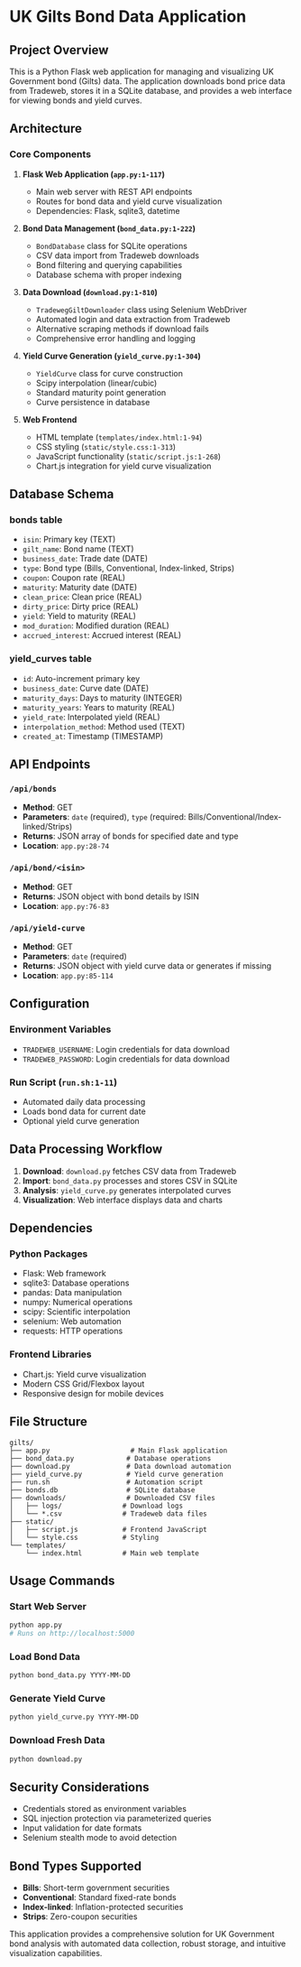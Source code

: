 # UK Gilts Bond Data Application

## Project Overview
This is a Python Flask web application for managing and visualizing UK Government bond (Gilts) data. The application downloads bond price data from Tradeweb, stores it in a SQLite database, and provides a web interface for viewing bonds and yield curves.

## Architecture

### Core Components

1. **Flask Web Application (`app.py:1-117`)**
   - Main web server with REST API endpoints
   - Routes for bond data and yield curve visualization
   - Dependencies: Flask, sqlite3, datetime

2. **Bond Data Management (`bond_data.py:1-222`)**
   - `BondDatabase` class for SQLite operations
   - CSV data import from Tradeweb downloads
   - Bond filtering and querying capabilities
   - Database schema with proper indexing

3. **Data Download (`download.py:1-810`)**
   - `TradewegGiltDownloader` class using Selenium WebDriver
   - Automated login and data extraction from Tradeweb
   - Alternative scraping methods if download fails
   - Comprehensive error handling and logging

4. **Yield Curve Generation (`yield_curve.py:1-304`)**
   - `YieldCurve` class for curve construction
   - Scipy interpolation (linear/cubic)
   - Standard maturity point generation
   - Curve persistence in database

5. **Web Frontend**
   - HTML template (`templates/index.html:1-94`)
   - CSS styling (`static/style.css:1-313`)
   - JavaScript functionality (`static/script.js:1-268`)
   - Chart.js integration for yield curve visualization

## Database Schema

### bonds table
- `isin`: Primary key (TEXT)
- `gilt_name`: Bond name (TEXT)
- `business_date`: Trade date (DATE)
- `type`: Bond type (Bills, Conventional, Index-linked, Strips)
- `coupon`: Coupon rate (REAL)
- `maturity`: Maturity date (DATE)
- `clean_price`: Clean price (REAL)
- `dirty_price`: Dirty price (REAL)
- `yield`: Yield to maturity (REAL)
- `mod_duration`: Modified duration (REAL)
- `accrued_interest`: Accrued interest (REAL)

### yield_curves table
- `id`: Auto-increment primary key
- `business_date`: Curve date (DATE)
- `maturity_days`: Days to maturity (INTEGER)
- `maturity_years`: Years to maturity (REAL)
- `yield_rate`: Interpolated yield (REAL)
- `interpolation_method`: Method used (TEXT)
- `created_at`: Timestamp (TIMESTAMP)

## API Endpoints

### `/api/bonds`
- **Method**: GET
- **Parameters**: `date` (required), `type` (required: Bills/Conventional/Index-linked/Strips)
- **Returns**: JSON array of bonds for specified date and type
- **Location**: `app.py:28-74`

### `/api/bond/<isin>`
- **Method**: GET
- **Returns**: JSON object with bond details by ISIN
- **Location**: `app.py:76-83`

### `/api/yield-curve`
- **Method**: GET
- **Parameters**: `date` (required)
- **Returns**: JSON object with yield curve data or generates if missing
- **Location**: `app.py:85-114`

## Configuration

### Environment Variables
- `TRADEWEB_USERNAME`: Login credentials for data download
- `TRADEWEB_PASSWORD`: Login credentials for data download

### Run Script (`run.sh:1-11`)
- Automated daily data processing
- Loads bond data for current date
- Optional yield curve generation

## Data Processing Workflow

1. **Download**: `download.py` fetches CSV data from Tradeweb
2. **Import**: `bond_data.py` processes and stores CSV in SQLite
3. **Analysis**: `yield_curve.py` generates interpolated curves
4. **Visualization**: Web interface displays data and charts

## Dependencies

### Python Packages
- Flask: Web framework
- sqlite3: Database operations
- pandas: Data manipulation
- numpy: Numerical operations
- scipy: Scientific interpolation
- selenium: Web automation
- requests: HTTP operations

### Frontend Libraries
- Chart.js: Yield curve visualization
- Modern CSS Grid/Flexbox layout
- Responsive design for mobile devices

## File Structure
```
gilts/
├── app.py                    # Main Flask application
├── bond_data.py             # Database operations
├── download.py              # Data download automation
├── yield_curve.py           # Yield curve generation
├── run.sh                   # Automation script
├── bonds.db                 # SQLite database
├── downloads/               # Downloaded CSV files
│   ├── logs/               # Download logs
│   └── *.csv               # Tradeweb data files
├── static/
│   ├── script.js           # Frontend JavaScript
│   └── style.css           # Styling
└── templates/
    └── index.html          # Main web template
```

## Usage Commands

### Start Web Server
```bash
python app.py
# Runs on http://localhost:5000
```

### Load Bond Data
```bash
python bond_data.py YYYY-MM-DD
```

### Generate Yield Curve
```bash
python yield_curve.py YYYY-MM-DD
```

### Download Fresh Data
```bash
python download.py
```

## Security Considerations
- Credentials stored as environment variables
- SQL injection protection via parameterized queries
- Input validation for date formats
- Selenium stealth mode to avoid detection

## Bond Types Supported
- **Bills**: Short-term government securities
- **Conventional**: Standard fixed-rate bonds
- **Index-linked**: Inflation-protected securities
- **Strips**: Zero-coupon securities

This application provides a comprehensive solution for UK Government bond analysis with automated data collection, robust storage, and intuitive visualization capabilities.